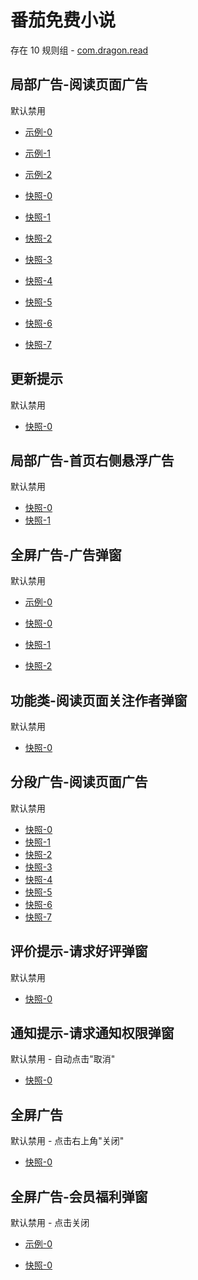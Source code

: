 # 番茄免费小说

存在 10 规则组 - [com.dragon.read](/src/apps/com.dragon.read.ts)

## 局部广告-阅读页面广告

默认禁用

- [示例-0](https://m.gkd.li/57941037/d2f7c62c-be88-4668-b276-68bb53edfaad)
- [示例-1](https://m.gkd.li/57941037/cf9d0574-dc89-4f03-ba01-eb9bcc97925f)
- [示例-2](https://m.gkd.li/57941037/0129e5a7-ead1-4b92-a008-708632e5a927)

- [快照-0](https://i.gkd.li/i/12908734)
- [快照-1](https://i.gkd.li/i/14193836)
- [快照-2](https://i.gkd.li/i/13520314)
- [快照-3](https://i.gkd.li/i/12908734)
- [快照-4](https://i.gkd.li/i/14540281)
- [快照-5](https://i.gkd.li/i/14548657)
- [快照-6](https://i.gkd.li/i/14622531)
- [快照-7](https://i.gkd.li/i/14810480)

## 更新提示

默认禁用

- [快照-0](https://i.gkd.li/i/12716477)

## 局部广告-首页右侧悬浮广告

默认禁用

- [快照-0](https://i.gkd.li/i/12716506)
- [快照-1](https://i.gkd.li/i/13318796)

## 全屏广告-广告弹窗

默认禁用

- [示例-0](https://m.gkd.li/57941037/77c4098a-818f-4d0f-8492-e98818d0da27)

- [快照-0](https://i.gkd.li/i/12910159)
- [快照-1](https://i.gkd.li/i/12878266)
- [快照-2](https://i.gkd.li/i/14292475)

## 功能类-阅读页面关注作者弹窗

默认禁用

- [快照-0](https://i.gkd.li/i/13399505)

## 分段广告-阅读页面广告

默认禁用

- [快照-0](https://i.gkd.li/i/13674556)
- [快照-1](https://i.gkd.li/i/13843155)
- [快照-2](https://i.gkd.li/i/13520160)
- [快照-3](https://i.gkd.li/i/13816453)
- [快照-4](https://i.gkd.li/i/13520219)
- [快照-5](https://i.gkd.li/i/13674550)
- [快照-6](https://i.gkd.li/i/13816454)
- [快照-7](https://i.gkd.li/i/14913207)

## 评价提示-请求好评弹窗

默认禁用

- [快照-0](https://i.gkd.li/i/14395093)

## 通知提示-请求通知权限弹窗

默认禁用 - 自动点击"取消"

- [快照-0](https://i.gkd.li/i/12716592)

## 全屏广告

默认禁用 - 点击右上角"关闭"

- [快照-0](https://i.gkd.li/i/13191156)

## 全屏广告-会员福利弹窗

默认禁用 - 点击关闭

- [示例-0](https://m.gkd.li/57941037/00f23cee-4271-45fc-9a45-988ae20d0dde)

- [快照-0](https://i.gkd.li/i/14430326)
